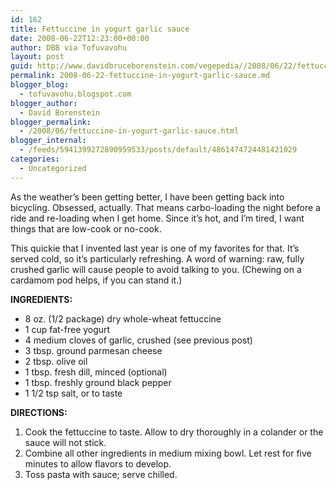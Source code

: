 ```yaml
---
id: 162
title: Fettuccine in yogurt garlic sauce
date: 2008-06-22T12:23:00+00:00
author: DBB via Tofuvavohu
layout: post
guid: http://www.davidbruceborenstein.com/vegepedia//2008/06/22/fettuccine-in-yogurt-garlic-sauce/
permalink: 2008-06-22-fettuccine-in-yogurt-garlic-sauce.md
blogger_blog:
  - tofuvavohu.blogspot.com
blogger_author:
  - David Borenstein
blogger_permalink:
  - /2008/06/fettuccine-in-yogurt-garlic-sauce.html
blogger_internal:
  - /feeds/5941399272890959533/posts/default/4861474724481421029
categories:
  - Uncategorized
---
```

As the weather&#8217;s been getting better, I have been getting back into bicycling. Obsessed, actually. That means carbo-loading the night before a ride and re-loading when I get home. Since it&#8217;s hot, and I&#8217;m tired, I want things that are low-cook or no-cook.

This quickie that I invented last year is one of my favorites for that. It&#8217;s served cold, so it&#8217;s particularly refreshing. A word of warning: raw, fully crushed garlic will cause people to avoid talking to you. (Chewing on a cardamom pod helps, if you can stand it.)

<span style="font-weight: bold;">INGREDIENTS:</span> 

  * 8 oz. (1/2 package) dry whole-wheat fettuccine
  * 1 cup fat-free yogurt
  * 4 medium cloves of garlic, crushed (see previous post)
  * 3 tbsp. ground parmesan cheese
  * 2 tbsp. olive oil
  * 1 tbsp. fresh dill, minced (optional)
  * 1 tbsp. freshly ground black pepper
  * 1 1/2 tsp salt, or to taste

<span style="font-weight: bold;">DIRECTIONS:<br /></span> 

  1. Cook the fettuccine to taste. Allow to dry thoroughly in a colander or the sauce will not stick.
  2. Combine all other ingredients in medium mixing bowl. Let rest for five minutes to allow flavors to develop.
  3. Toss pasta with sauce; serve chilled.